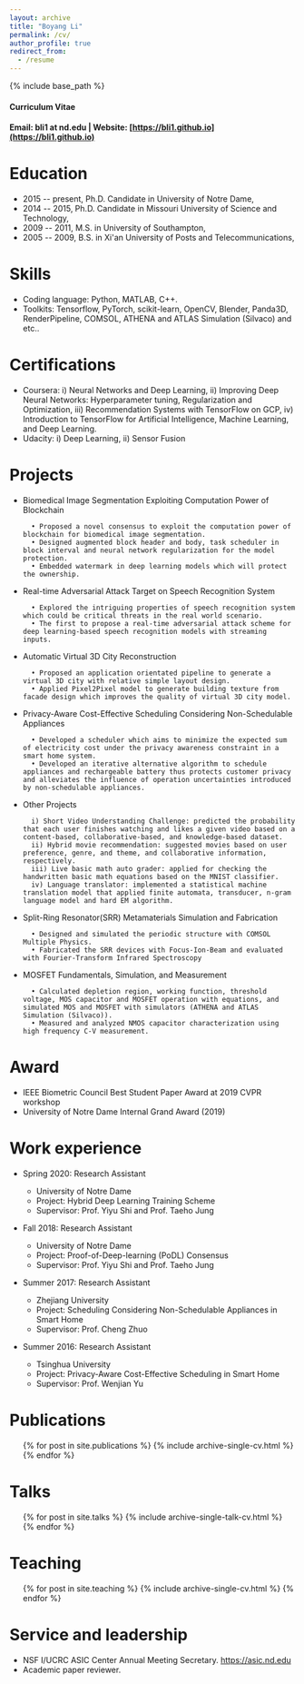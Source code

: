 ```yaml
---
layout: archive
title: "Boyang Li"
permalink: /cv/
author_profile: true
redirect_from:
  - /resume
---
```


{% include base_path %}

#### Curriculum Vitae
#### Email: bli1 at nd.edu | Website: [https://bli1.github.io](https://bli1.github.io)


Education
======
* 2015 -- present, Ph.D. Candidate in University of Notre Dame,
* 2014 -- 2015, Ph.D. Candidate in Missouri University of Science and Technology,
* 2009 -- 2011, M.S. in University of Southampton,
* 2005 -- 2009, B.S. in Xi'an University of Posts and Telecommunications, 


Skills
======
* Coding language: Python, MATLAB, C++.
* Toolkits: Tensorflow, PyTorch, scikit-learn, OpenCV, Blender, Panda3D, RenderPipeline, COMSOL, ATHENA and ATLAS Simulation (Silvaco) and etc..


Certifications
======
* Coursera: i) Neural Networks and Deep Learning, ii) Improving Deep Neural Networks: Hyperparameter tuning, Regularization and Optimization, iii) Recommendation Systems with TensorFlow on GCP, iv) Introduction to TensorFlow for Artificial Intelligence, Machine Learning, and Deep Learning.
* Udacity: i) Deep Learning, ii) Sensor Fusion


Projects
======
* Biomedical Image Segmentation Exploiting Computation Power of Blockchain

        • Proposed a novel consensus to exploit the computation power of blockchain for biomedical image segmentation.
        • Designed augmented block header and body, task scheduler in block interval and neural network regularization for the model protection.
        • Embedded watermark in deep learning models which will protect the ownership.

* Real-time Adversarial Attack Target on Speech Recognition System

        • Explored the intriguing properties of speech recognition system which could be critical threats in the real world scenario.
        • The first to propose a real-time adversarial attack scheme for deep learning-based speech recognition models with streaming inputs.

* Automatic Virtual 3D City Reconstruction

        • Proposed an application orientated pipeline to generate a virtual 3D city with relative simple layout design.
        • Applied Pixel2Pixel model to generate building texture from facade design which improves the quality of virtual 3D city model.

* Privacy-Aware Cost-Effective Scheduling Considering Non-Schedulable Appliances

        • Developed a scheduler which aims to minimize the expected sum of electricity cost under the privacy awareness constraint in a smart home system.
        • Developed an iterative alternative algorithm to schedule appliances and rechargeable battery thus protects customer privacy and alleviates the influence of operation uncertainties introduced by non-schedulable appliances.
        
* Other Projects

        i) Short Video Understanding Challenge: predicted the probability that each user finishes watching and likes a given video based on a content-based, collaborative-based, and knowledge-based dataset.
        ii) Hybrid movie recommendation: suggested movies based on user preference, genre, and theme, and collaborative information, respectively.
        iii) Live basic math auto grader: applied for checking the handwritten basic math equations based on the MNIST classifier.
        iv) Language translator: implemented a statistical machine translation model that applied finite automata, transducer, n-gram language model and hard EM algorithm.

* Split-Ring Resonator(SRR) Metamaterials Simulation and Fabrication

        • Designed and simulated the periodic structure with COMSOL Multiple Physics.
        • Fabricated the SRR devices with Focus-Ion-Beam and evaluated with Fourier-Transform Infrared Spectroscopy
        
* MOSFET Fundamentals, Simulation, and Measurement

        • Calculated depletion region, working function, threshold voltage, MOS capacitor and MOSFET operation with equations, and simulated MOS and MOSFET with simulators (ATHENA and ATLAS Simulation (Silvaco)).
        • Measured and analyzed NMOS capacitor characterization using high frequency C-V measurement.


Award
======
* IEEE Biometric Council Best Student Paper Award at 2019 CVPR workshop
* University of Notre Dame Internal Grand Award (2019)


Work experience
======
* Spring 2020: Research Assistant
  * University of Notre Dame
  * Project: Hybrid Deep Learning Training Scheme 
  * Supervisor: Prof. Yiyu Shi and Prof. Taeho Jung
  
* Fall 2018: Research Assistant
  * University of Notre Dame
  * Project: Proof-of-Deep-learning (PoDL) Consensus
  * Supervisor: Prof. Yiyu Shi and Prof. Taeho Jung
  
* Summer 2017: Research Assistant
  * Zhejiang University
  * Project: Scheduling Considering Non-Schedulable Appliances in Smart Home
  * Supervisor: Prof. Cheng Zhuo

* Summer 2016: Research Assistant
  * Tsinghua University
  * Project: Privacy-Aware Cost-Effective Scheduling in Smart Home
  * Supervisor: Prof. Wenjian Yu
  

Publications
======
  <ul>{% for post in site.publications %}
    {% include archive-single-cv.html %}
  {% endfor %}</ul>
  
Talks
======
  <ul>{% for post in site.talks %}
    {% include archive-single-talk-cv.html %}
  {% endfor %}</ul>
  
Teaching
======
  <ul>{% for post in site.teaching %}
    {% include archive-single-cv.html %}
  {% endfor %}</ul>
  
Service and leadership
======
* NSF I/UCRC ASIC Center Annual Meeting Secretary. https://asic.nd.edu
* Academic paper reviewer.

